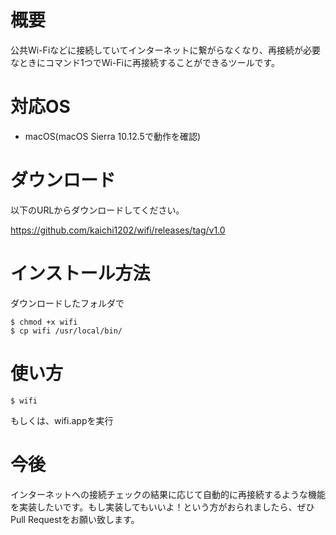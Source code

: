 # 概要
公共Wi-Fiなどに接続していてインターネットに繋がらなくなり、再接続が必要なときにコマンド1つでWi-Fiに再接続することができるツールです。

# 対応OS
- macOS(macOS Sierra 10.12.5で動作を確認)

# ダウンロード
以下のURLからダウンロードしてください。

https://github.com/kaichi1202/wifi/releases/tag/v1.0

# インストール方法
ダウンロードしたフォルダで
```console
$ chmod +x wifi
$ cp wifi /usr/local/bin/
```

# 使い方
```console
$ wifi
```
もしくは、wifi.appを実行

# 今後
インターネットへの接続チェックの結果に応じて自動的に再接続するような機能を実装したいです。もし実装してもいいよ！という方がおられましたら、ぜひPull Requestをお願い致します。
